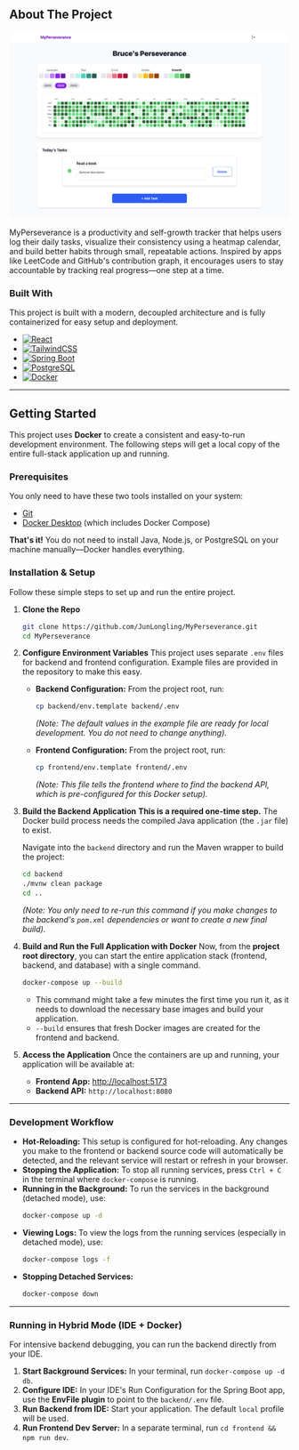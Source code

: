 <!-- ABOUT THE PROJECT -->
## About The Project

![MyPerseverance][product-screenshot]

MyPerseverance is a productivity and self-growth tracker that helps users log their daily tasks, visualize their consistency using a heatmap calendar, and build better habits through small, repeatable actions. Inspired by apps like LeetCode and GitHub's contribution graph, it encourages users to stay accountable by tracking real progress—one step at a time.

### Built With

This project is built with a modern, decoupled architecture and is fully containerized for easy setup and deployment.

*   [![React][React.js]][React-url]
*   [![TailwindCSS][TailwindCSS-badge]][TailwindCSS-url]
*   [![Spring Boot][SpringBoot-badge]][SpringBoot-url]
*   [![PostgreSQL][PostgreSQL-badge]][PostgreSQL-url]
*   [![Docker][Docker-badge]][Docker-url]

---
<!-- GETTING STARTED -->

## Getting Started

This project uses **Docker** to create a consistent and easy-to-run development environment. The following steps will get a local copy of the entire full-stack application up and running.

### Prerequisites

You only need to have these two tools installed on your system:

*   [Git](https://git-scm.com/downloads)
*   [Docker Desktop](https://www.docker.com/products/docker-desktop/) (which includes Docker Compose)

**That's it!** You do not need to install Java, Node.js, or PostgreSQL on your machine manually—Docker handles everything.

### Installation & Setup

Follow these simple steps to set up and run the entire project.

1.  **Clone the Repo**
    ```sh
    git clone https://github.com/JunLongling/MyPerseverance.git
    cd MyPerseverance
    ```

2.  **Configure Environment Variables**
    This project uses separate `.env` files for backend and frontend configuration. Example files are provided in the repository to make this easy.

    *   **Backend Configuration:** From the project root, run:
        ```sh
        cp backend/env.template backend/.env
        ```
        *(Note: The default values in the example file are ready for local development. You do not need to change anything).*

    *   **Frontend Configuration:** From the project root, run:
        ```sh
        cp frontend/env.template frontend/.env
        ```
        *(Note: This file tells the frontend where to find the backend API, which is pre-configured for this Docker setup).*

3.  **Build the Backend Application**
    **This is a required one-time step.** The Docker build process needs the compiled Java application (the `.jar` file) to exist.

    Navigate into the `backend` directory and run the Maven wrapper to build the project:
    ```sh
    cd backend
    ./mvnw clean package
    cd .. 
    ```
    *(Note: You only need to re-run this command if you make changes to the backend's `pom.xml` dependencies or want to create a new final build).*


4.  **Build and Run the Full Application with Docker**
    Now, from the **project root directory**, you can start the entire application stack (frontend, backend, and database) with a single command.

    ```sh
    docker-compose up --build
    ```
    *   This command might take a few minutes the first time you run it, as it needs to download the necessary base images and build your application.
    *   `--build` ensures that fresh Docker images are created for the frontend and backend.

5.  **Access the Application**
    Once the containers are up and running, your application will be available at:

    *   **Frontend App:** [http://localhost:5173](http://localhost:5173)
    *   **Backend API:** `http://localhost:8080`

---
### Development Workflow

*   **Hot-Reloading:** This setup is configured for hot-reloading. Any changes you make to the frontend or backend source code will automatically be detected, and the relevant service will restart or refresh in your browser.
*   **Stopping the Application:** To stop all running services, press `Ctrl + C` in the terminal where `docker-compose` is running.
*   **Running in the Background:** To run the services in the background (detached mode), use:
    ```sh
    docker-compose up -d
    ```
*   **Viewing Logs:** To view the logs from the running services (especially in detached mode), use:
    ```sh
    docker-compose logs -f
    ```
*   **Stopping Detached Services:**
    ```sh
    docker-compose down
    ```

---
### Running in Hybrid Mode (IDE + Docker)
For intensive backend debugging, you can run the backend directly from your IDE.

1.  **Start Background Services:** In your terminal, run `docker-compose up -d db`.
2.  **Configure IDE:** In your IDE's Run Configuration for the Spring Boot app, use the **EnvFile plugin** to point to the `backend/.env` file.
3.  **Run Backend from IDE:** Start your application. The default `local` profile will be used.
4.  **Run Frontend Dev Server:** In a separate terminal, run `cd frontend && npm run dev`.

<!-- MARKDOWN LINKS & IMAGES -->
[product-screenshot]: images/my.png
[React.js]: https://img.shields.io/badge/React-20232A?style-for-the-badge&logo=react&logoColor=61DAFB
[React-url]: https://reactjs.org/
[TailwindCSS-badge]: https://img.shields.io/badge/TailwindCSS-0ea5e9?style-for-the-badge&logo=tailwindcss&logoColor=white
[TailwindCSS-url]: https://tailwindcss.com/
[SpringBoot-badge]: https://img.shields.io/badge/Spring_Boot-6DB33F?style-for-the-badge&logo=springboot&logoColor=white
[SpringBoot-url]: https://spring.io/projects/spring-boot
[PostgreSQL-badge]: https://img.shields.io/badge/PostgreSQL-316192?style-for-the-badge&logo=postgresql&logoColor=white
[PostgreSQL-url]: https://www.postgresql.org/
[Docker-badge]: https://img.shields.io/badge/Docker-2496ED?style-for-the-badge&logo=docker&logoColor=white
[Docker-url]: https://www.docker.com/

